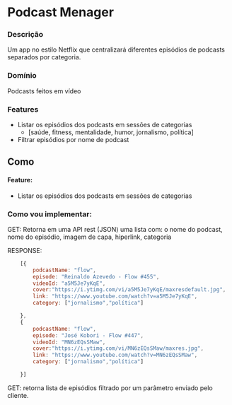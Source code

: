 # Podcast Menager

### Descrição
Um app no estilo Netflix que centralizará diferentes episódios de podcasts separados por categoria.

### Domínio
Podcasts feitos em vídeo

### Features
- Listar os episódios dos podcasts em sessões de categorias
    - [saúde, fitness, mentalidade, humor, jornalismo, política]
- Filtrar episódios por nome de podcast

## Como

#### Feature:
- Listar os episódios dos podcasts em sessões de categorias

### Como vou implementar:
GET: Retorna em uma API rest (JSON) uma lista com: o nome do podcast, nome do episódio, imagem de capa, hiperlink, categoria

RESPONSE:
```js
    [{   
        podcastName: "flow",
        episode: "Reinaldo Azevedo - Flow #455",
        videoId: "a5M5Je7yKqE",
        cover:"https://i.ytimg.com/vi/a5M5Je7yKqE/maxresdefault.jpg",
        link: "https://www.youtube.com/watch?v=a5M5Je7yKqE",
        category: ["jornalismo","política"]

    },
    {   
        podcastName: "flow",
        episode: "José Kobori - Flow #447",
        videoId: "MN6zEQsSMaw",
        cover:"https://i.ytimg.com/vi/MN6zEQsSMaw/maxres.jpg",
        link: "https://www.youtube.com/watch?v=MN6zEQsSMaw",
        category: ["jornalismo","política"]

    }]
```

GET: retorna lista de episódios filtrado por um parâmetro enviado pelo cliente.



